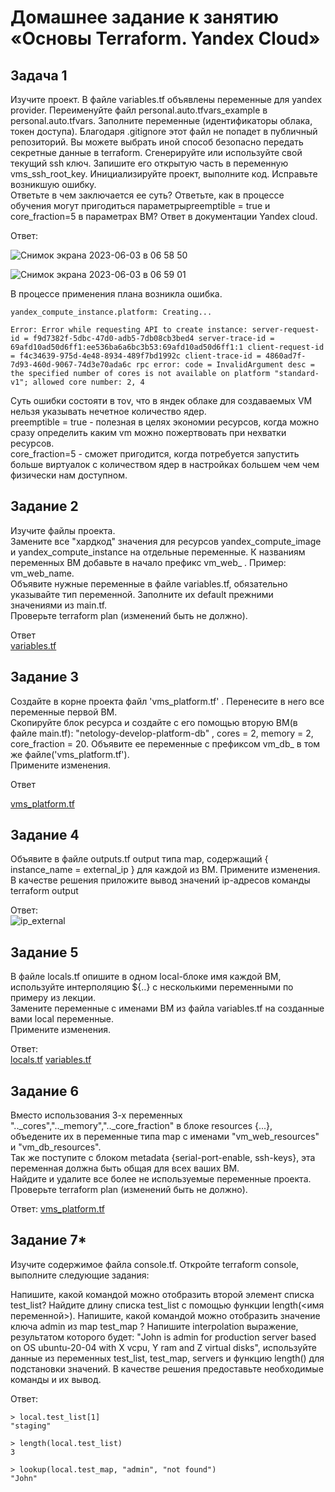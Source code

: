# Домашнее задание к занятию «Основы Terraform. Yandex Cloud»  

## Задача 1   

Изучите проект. В файле variables.tf объявлены переменные для yandex provider.
Переименуйте файл personal.auto.tfvars_example в personal.auto.tfvars. Заполните переменные (идентификаторы облака, токен доступа). Благодаря .gitignore этот файл не попадет в публичный репозиторий. Вы можете выбрать иной способ безопасно передать секретные данные в terraform.
Сгенерируйте или используйте свой текущий ssh ключ. Запишите его открытую часть в переменную vms_ssh_root_key.
Инициализируйте проект, выполните код. Исправьте возникшую ошибку.  
Ответьте в чем заключается ее суть?
Ответьте, как в процессе обучения могут пригодиться параметрыpreemptible = true и core_fraction=5 в параметрах ВМ? Ответ в документации Yandex cloud.

Ответ:    

![Снимок экрана 2023-06-03 в 06 58 50](https://github.com/tomaevmax/devops-netology/assets/32243921/d105f1cc-8652-4ad7-a136-6f4e20a39b57)   

![Снимок экрана 2023-06-03 в 06 59 01](https://github.com/tomaevmax/devops-netology/assets/32243921/c58e717b-092e-47fb-8a1e-91fd17bb531e)  

В процессе применения плана возникла ошибка.

``` 
yandex_compute_instance.platform: Creating...   

Error: Error while requesting API to create instance: server-request-id = f9d7382f-5dbc-47d0-adb5-7db08cb3bed4 server-trace-id = 69afd10ad50d6ff1:ee536ba6a6bc3b53:69afd10ad50d6ff1:1 client-request-id = f4c34639-975d-4e48-8934-489f7bd1992c client-trace-id = 4860ad7f-7d93-460d-9067-74d3e70ada6c rpc error: code = InvalidArgument desc = the specified number of cores is not available on platform "standard-v1"; allowed core number: 2, 4   
```   
Суть ошибки состояти в тоv, что в яндек облаке для создаваемых VM нельзя указывать нечетное количество ядер.   
preemptible = true - полезная в целях экономии ресурсов, когда можно сразу определить каким vm можно пожертвовать при нехватки ресурсов.   
core_fraction=5 - сможет пригодится, когда потребуется запустить больше виртуалок с количеством ядер в настройках большем чем чем физически нам доступном.   

## Задание 2   
Изучите файлы проекта.   
Замените все "хардкод" значения для ресурсов yandex_compute_image и yandex_compute_instance на отдельные переменные. К названиям переменных ВМ добавьте в начало префикс vm_web_ . Пример: vm_web_name.   
Объявите нужные переменные в файле variables.tf, обязательно указывайте тип переменной. Заполните их default прежними значениями из main.tf.   
Проверьте terraform plan (изменений быть не должно).   

Ответ   
[variables.tf](/src/variables.tf)

## Задание 3   
Создайте в корне проекта файл 'vms_platform.tf' . Перенесите в него все переменные первой ВМ.   
Скопируйте блок ресурса и создайте с его помощью вторую ВМ(в файле main.tf): "netology-develop-platform-db" , cores = 2, memory = 2, core_fraction = 20. Объявите ее переменные с префиксом vm_db_ в том же файле('vms_platform.tf').   
Примените изменения.   

Ответ  

[vms_platform.tf](/src/vms_platform.tf)

## Задание 4   

Объявите в файле outputs.tf output типа map, содержащий { instance_name = external_ip } для каждой из ВМ.
Примените изменения.
В качестве решения приложите вывод значений ip-адресов команды terraform output   

Ответ:    
![ip_external](https://github.com/tomaevmax/devops-netology/assets/32243921/82011ba2-a7fd-406b-a550-1a090a7d8b42)

## Задание 5   
В файле locals.tf опишите в одном local-блоке имя каждой ВМ, используйте интерполяцию ${..} с несколькими переменными по примеру из лекции.   
Замените переменные с именами ВМ из файла variables.tf на созданные вами local переменные.   
Примените изменения.   

Ответ:  
[locals.tf](/src/locals.tf)
[variables.tf](/src/variables.tf)

## Задание 6   
Вместо использования 3-х переменных ".._cores",".._memory",".._core_fraction" в блоке resources {...}, объедените их в переменные типа map с именами "vm_web_resources" и "vm_db_resources".   
Так же поступите с блоком metadata {serial-port-enable, ssh-keys}, эта переменная должна быть общая для всех ваших ВМ.   
Найдите и удалите все более не используемые переменные проекта.   
Проверьте terraform plan (изменений быть не должно).   

Ответ: 
[vms_platform.tf](/src/vms_platform.tf)

## Задание 7*   

Изучите содержимое файла console.tf. Откройте terraform console, выполните следующие задания:

Напишите, какой командой можно отобразить второй элемент списка test_list?
Найдите длину списка test_list с помощью функции length(<имя переменной>).
Напишите, какой командой можно отобразить значение ключа admin из map test_map ?
Напишите interpolation выражение, результатом которого будет: "John is admin for production server based on OS ubuntu-20-04 with X vcpu, Y ram and Z virtual disks", используйте данные из переменных test_list, test_map, servers и функцию length() для подстановки значений.
В качестве решения предоставьте необходимые команды и их вывод.

Ответ: 
```   
> local.test_list[1]
"staging"   
```  
```  
> length(local.test_list)
3   
```  
``` 
> lookup(local.test_map, "admin", "not found")
"John"   
```   

